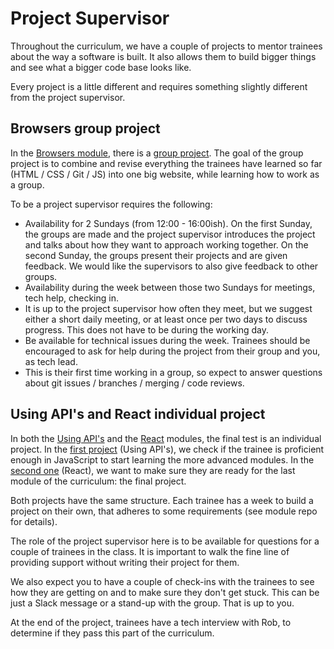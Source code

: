 # Project Supervisor
Throughout the curriculum, we have a couple of projects to mentor trainees about the way a software is built. It also allows them to build bigger things and see what a bigger code base looks like.

Every project is a little different and requires something slightly different from the project supervisor.

## Browsers group project
In the [Browsers module](https://github.com/HackYourFuture/Browsers), there is a [group project](https://github.com/HackYourFuture/Browsers/blob/main/PROJECT.md). The goal of the group project is to combine and revise everything the trainees have learned so far (HTML / CSS / Git / JS) into one big website, while learning how to work as a group.

To be a project supervisor requires the following:
- Availability for 2 Sundays (from 12:00 - 16:00ish). On the first Sunday, the groups are made and the project supervisor introduces the project and talks about how they want to approach working together. On the second Sunday, the groups present their projects and are given feedback. We would like the supervisors to also give feedback to other groups.
- Availability during the week between those two Sundays for meetings, tech help, checking in.
- It is up to the project supervisor how often they meet, but we suggest either a short daily meeting, or at least once per two days to discuss progress. This does not have to be during the working day.
- Be available for technical issues during the week. Trainees should be encouraged to ask for help during the project from their group and you, as tech lead.
- This is their first time working in a group, so expect to answer questions about git issues / branches / merging / code reviews.

## Using API's and React individual project
In both the [Using API's](https://github.com/HackYourFuture/UsingAPIs) and the [React](https://github.com/HackYourFuture/React) modules, the final test is an individual project. In the [first project](https://github.com/HackYourFuture/UsingAPIs/blob/main/Week3/README.md) (Using API's), we check if the trainee is proficient enough in JavaScript to start learning the more advanced modules. In the [second one](https://github.com/HackYourFuture/React/blob/master/week4/README.md) (React), we want to make sure they are ready for the last module of the curriculum: the final project.

Both projects have the same structure. Each trainee has a week to build a project on their own, that adheres to some requirements (see module repo for details).

The role of the project supervisor here is to be available for questions for a couple of trainees in the class. It is important to walk the fine line of providing support without writing their project for them. 

We also expect you to have a couple of check-ins with the trainees to see how they are getting on and to make sure they don't get stuck. This can be just a Slack message or a stand-up with the group. That is up to you.

At the end of the project, trainees have a tech interview with Rob, to determine if they pass this part of the curriculum. 
